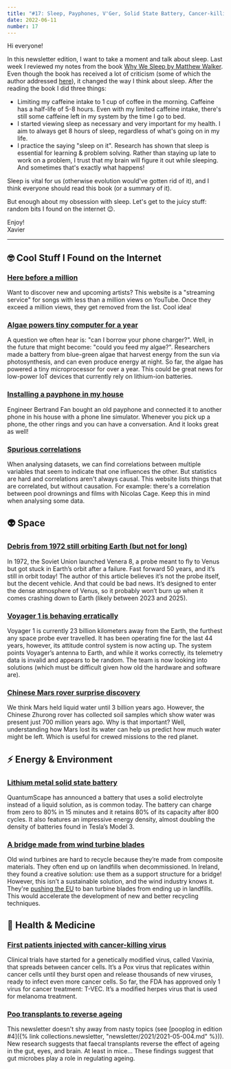 ```yaml
---
title: "#17: Sleep, Payphones, V'Ger, Solid State Battery, Cancer-killing Virus, Poo Transplants, and more!"
date: 2022-06-11
number: 17
---
```


Hi everyone!

In this newsletter edition, I want to take a moment and talk about sleep. Last week I reviewed my notes from the book [Why We Sleep by Matthew Walker](https://en.wikipedia.org/wiki/Why_We_Sleep). Even though the book has received a lot of criticism (some of which the author addressed [here](https://sleepdiplomat.wordpress.com/2019/12/19/why-we-sleep-responses-to-questions-from-readers/)), it changed the way I think about sleep. After the reading the book I did three things:

* Limiting my caffeine intake to 1 cup of coffee in the morning. Caffeine has a half-life of 5-8 hours. Even with my limited caffeine intake, there's still some caffeine left in my system by the time I go to bed.
* I started viewing sleep as necessary and very important for my health. I aim to always get 8 hours of sleep, regardless of what's going on in my life.
* I practice the saying "sleep on it". Research has shown that sleep is essential for learning & problem solving. Rather than staying up late to work on a problem, I trust that my brain will figure it out while sleeping. And sometimes that's exactly what happens!

Sleep is vital for us (otherwise evolution would've gotten rid of it), and I think everyone should read this book (or a summary of it).

But enough about my obsession with sleep. Let's get to the juicy stuff: random bits I found on the internet 😉.

Enjoy!  
Xavier

<!--more-->

---

## 🤓 Cool Stuff I Found on the Internet

### [Here before a million](https://herebeforeamillion.com/)
Want to discover new and upcoming artists? This website is a "streaming service" for songs with less than a million views on YouTube. Once they exceed a million views, they get removed from the list. Cool idea!

### [Algae powers tiny computer for a year](https://uk.pcmag.com/processors/140392/researchers-power-an-arm-processor-for-a-year-using-algae)
A question we often hear is: "can I borrow your phone charger?". Well, in the future that might become: "could you feed my algae?". Researchers made a battery from blue-green algae that harvest energy from the sun via photosynthesis, and can even produce energy at night. So far, the algae has powered a tiny microprocessor for over a year. This could be great news for low-power IoT devices that currently rely on lithium-ion batteries.

### [Installing a payphone in my house](https://bert.org/2022/06/02/payphone/)
Engineer Bertrand Fan bought an old payphone and connected it to another phone in his house with a phone line simulator. Whenever you pick up a phone, the other rings and you can have a conversation. And it looks great as well!

### [Spurious correlations](https://www.tylervigen.com/spurious-correlations)
When analysing datasets, we can find correlations between multiple variables that seem to indicate that one influences the other. But statistics are hard and correlations aren't always causal. This website lists things that are correlated, but without causation. For example: there's a correlation between pool drownings and films with Nicolas Cage. Keep this in mind when analysing some data.



## 👽 Space

### [Debris from 1972 still orbiting Earth (but not for long)](https://www.thespacereview.com/article/4384/1)
In 1972, the Soviet Union launched Venera 8, a probe meant to fly to Venus but got stuck in Earth’s orbit after a failure. Fast forward 50 years, and it’s still in orbit today! The author of this article believes it’s not the probe itself, but the decent vehicle. And that could be bad news. It’s designed to enter the dense atmosphere of Venus, so it probably won’t burn up when it comes crashing down to Earth (likely between 2023 and 2025).

### [Voyager 1 is behaving erratically](https://www.jpl.nasa.gov/news/engineers-investigating-nasas-voyager-1-telemetry-data)
Voyager 1 is currently 23 billion kilometers away from the Earth, the furthest any space probe ever travelled. It has been operating fine for the last 44 years, however, its attitude control system is now acting up. The system points Voyager’s antenna to Earth, and while it works correctly, its telemetry data is invalid and appears to be random. The team is now looking into solutions (which must be difficult given how old the hardware and software are).

### [Chinese Mars rover surprise discovery](https://www.freethink.com/space/liquid-water-on-mars)
We think Mars held liquid water until 3 billion years ago. However, the Chinese Zhurong rover has collected soil samples which show water was present just 700 million years ago. Why is that important? Well, understanding how Mars lost its water can help us predict how much water might be left. Which is useful for crewed missions to the red planet.


## ⚡️ Energy & Environment

### [Lithium metal solid state battery](https://www.thebrighterside.news/post/first-commercially-viable-lithium-metal-solid-state-battery-charges-to-80-in-just-15-minute)
QuantumScape has announced a battery that uses a solid electrolyte instead of a liquid solution, as is common today. The battery can charge from zero to 80% in 15 minutes and it retains 80% of its capacity after 800 cycles. It also features an impressive energy density, almost doubling the density of batteries found in Tesla’s Model 3.

### [A bridge made from wind turbine blades](https://www.theverge.com/2022/2/11/22929059/recycled-wind-turbine-blade-bridges-world-first)
Old wind turbines are hard to recycle because they’re made from composite materials. They often end up on landfills when decommissioned. In Ireland, they found a creative solution: use them as a support structure for a bridge! However, this isn’t a sustainable solution, and the wind industry knows it. They're [pushing the EU](https://windeurope.org/newsroom/press-releases/wind-industry-calls-for-europe-wide-ban-on-landfilling-turbine-blades/) to ban turbine blades from ending up in landfills. This would accelerate the development of new and better recycling techniques.



## 🏥 Health & Medicine

### [First patients injected with cancer-killing virus](https://www.newsweek.com/vaxinia-oncolytic-virus-therapy-cancer-health-medicine-trial-1709097)
Clinical trials have started for a genetically modified virus, called Vaxinia, that spreads between cancer cells. It’s a Pox virus that replicates within cancer cells until they burst open and release thousands of new viruses, ready to infect even more cancer cells. So far, the FDA has approved only 1 virus for cancer treatment: T-VEC. It’s a modified herpes virus that is used for melanoma treatment.

### [Poo transplants to reverse ageing](https://www.uea.ac.uk/news/-/article/faecal-transplants-reverse-hallmarks-of-ageing)
This newsletter doesn't shy away from nasty topics (see [pooplog in edition #4]({% link collections.newsletter, "newsletter/2021/2021-05-004.md" %})). New research suggests that faecal transplants reverse the effect of ageing in the gut, eyes, and brain. At least in mice... These findings suggest that gut microbes play a role in regulating ageing.

